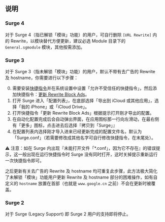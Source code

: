 ## 说明

### Surge 4

对于 Surge 4（指已解锁「模块」功能）的用户，可自行删除 `[URL Rewrite]` 内的 Rewrite，以模块替代方便更新，建议必选 Module 目录下的 `General.sgmodule` 模块，其他按需添加。

### Surge 3

对于 Surge 3（指未解锁「模块」功能）的用户，默认不带有去广告的 Rewrite 及 hostname，你需要进行以下步骤：

0. 需要安装[快捷指令](https://apps.apple.com/app/apple-store/id915249334)并在系统设置中设置「允许不受信任的快捷指令」，然后添加快捷指令：[更新 Rewrite Block Ads](https://www.icloud.com/shortcuts/c1c80c2c67a742f2ac734f086f12b30b)。
1. 打开 Surge 进入「配置列表」，在底部选择「导出到 iCloud 或其他应用」，选择「我的 iPhone」或「iCloud Drive」。
2. 打开快捷指令「更新 Rewrite Block Ads」根据提示打开刚才导出的配置。
3. 在自动化配置完成后会自动弹出界面，在应用图标那一行向左滑动，在最右侧有「更多」图标，点击进去后选择『拷贝到「Surge」』
4. 在配置列表内选择刚才导入进来已经更新完成的配置文件名，默认为「Surge.conf」（若需要修改成其他名字可自行修改快捷指令，在末尾处）。

⚠️ 注意：如在 Surge 内出现『未能打开文件「*.conf」，因为它不存在』的错误提示，这一般出现在运行快捷指令时 Surge 没有同时打开，这时关掉提示重新运行一次快捷指令即可。

之后更新有关去广告的 Rewrite 及 hostname 均可重复此步骤，此方法极大简化了未解锁「模块」功能用户更新 Rewrite 及 hostname 部分的困难操作，如有自定义的 `hostname` 放置在首部（也就是 `www.google.cn` 之前）不会在更新时被覆盖。

### Surge 2

对于 Surge (Legacy Support) 即 Surge 2 用户的支持即将停止。